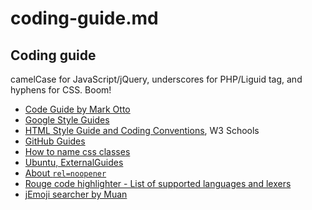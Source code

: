 # coding-guide.md

## Coding guide

camelCase for JavaScript/jQuery, underscores for PHP/Liguid tag, and hyphens for CSS. Boom!

- [Code Guide by Mark Otto](https://codeguide.co/)
- [Google Style Guides](https://google.github.io/styleguide/)
- [HTML Style Guide and Coding Conventions](https://www.w3schools.com/html/html5_syntax.asp), W3 Schools
- [GitHub Guides](https://guides.github.com/)
- [How to name css classes](http://bdavidxyz.com/blog/how-to-name-css-classes/)
- [Ubuntu, ExternalGuides](https://help.ubuntu.com/community/ExternalGuides)
- [About `rel=noopener`](https://mathiasbynens.github.io/rel-noopener/)
- [Rouge code highlighter - List of supported languages and lexers](https://github.com/rouge-ruby/rouge/wiki/List-of-supported-languages-and-lexers)
- [jEmoji searcher by Muan](https://emoji.muan.co/)
